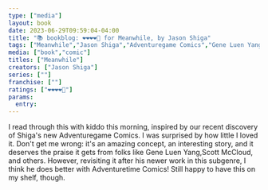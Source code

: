 ```yaml
---
type: ["media"]
layout: book
date: 2023-06-29T09:59:04-04:00
title: "📚 bookblog: ❤️❤️❤️❤️🖤 for Meanwhile, by Jason Shiga"
tags: ["Meanwhile","Jason Shiga","Adventuregame Comics","Gene Luen Yang","Scott McCloud","comics"]
media: ["book","comic"]
titles: ["Meanwhile"]
creators: ["Jason Shiga"]
series: [""]
franchise: [""]
ratings: ["❤️❤️❤️❤️🖤"]
params:
  entry:
---
```

I read through this with kiddo this morning, inspired by our recent discovery of Shiga's new Adventuregame Comics. I was surprised by how little I loved it. Don't get me wrong: it's an amazing concept, an interesting story, and it deserves the praise it gets from folks like Gene Luen Yang,Scott McCloud, and others. However, revisiting it after his newer work in this subgenre, I think he does better with Adventuretime Comics! Still happy to have this on my shelf, though.
